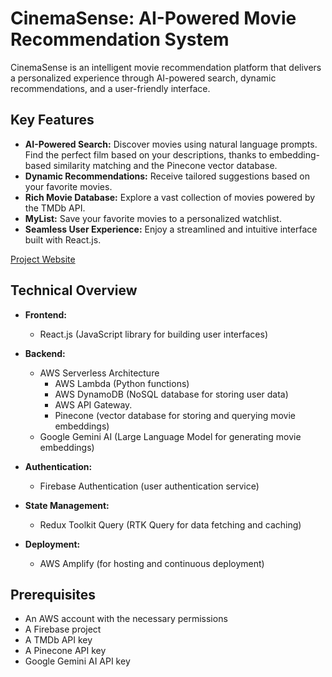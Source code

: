 # CinemaSense: AI-Powered Movie Recommendation System

CinemaSense is an intelligent movie recommendation platform that delivers a personalized experience through AI-powered search, dynamic recommendations, and a user-friendly interface. 

## Key Features

* **AI-Powered Search:** Discover movies using natural language prompts. Find the perfect film based on your descriptions, thanks to embedding-based similarity matching and the Pinecone vector database.
* **Dynamic Recommendations:** Receive tailored suggestions based on your favorite movies.
* **Rich Movie Database:** Explore a vast collection of movies powered by the TMDb API.
* **MyList:** Save your favorite movies to a personalized watchlist.
* **Seamless User Experience:** Enjoy a streamlined and intuitive interface built with React.js.

[Project Website](https://main.d3jn3pec5vk9su.amplifyapp.com/)

## Technical Overview

* **Frontend:**
    * React.js (JavaScript library for building user interfaces) 
* **Backend:**
    * AWS Serverless Architecture 
        * AWS Lambda (Python functions)
        * AWS DynamoDB (NoSQL database for storing user data)
        * AWS API Gateway.
        * Pinecone (vector database for storing and querying movie embeddings)
    *  Google Gemini AI (Large Language Model for generating movie embeddings)
   
* **Authentication:**
    * Firebase Authentication (user authentication service)
* **State Management:**
   * Redux Toolkit Query (RTK Query for data fetching and caching)
* **Deployment:**
    * AWS Amplify (for hosting and continuous deployment)

## Prerequisites
* An AWS account with the necessary permissions
* A Firebase project
* A TMDb API key 
* A Pinecone API key
* Google Gemini AI API key

